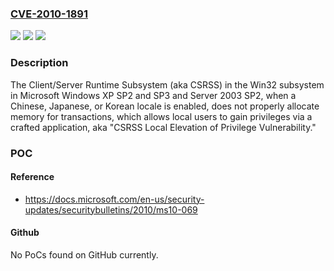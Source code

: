 ### [CVE-2010-1891](https://cve.mitre.org/cgi-bin/cvename.cgi?name=CVE-2010-1891)
![](https://img.shields.io/static/v1?label=Product&message=n%2Fa&color=blue)
![](https://img.shields.io/static/v1?label=Version&message=n%2Fa&color=blue)
![](https://img.shields.io/static/v1?label=Vulnerability&message=n%2Fa&color=brighgreen)

### Description

The Client/Server Runtime Subsystem (aka CSRSS) in the Win32 subsystem in Microsoft Windows XP SP2 and SP3 and Server 2003 SP2, when a Chinese, Japanese, or Korean locale is enabled, does not properly allocate memory for transactions, which allows local users to gain privileges via a crafted application, aka "CSRSS Local Elevation of Privilege Vulnerability."

### POC

#### Reference
- https://docs.microsoft.com/en-us/security-updates/securitybulletins/2010/ms10-069

#### Github
No PoCs found on GitHub currently.

